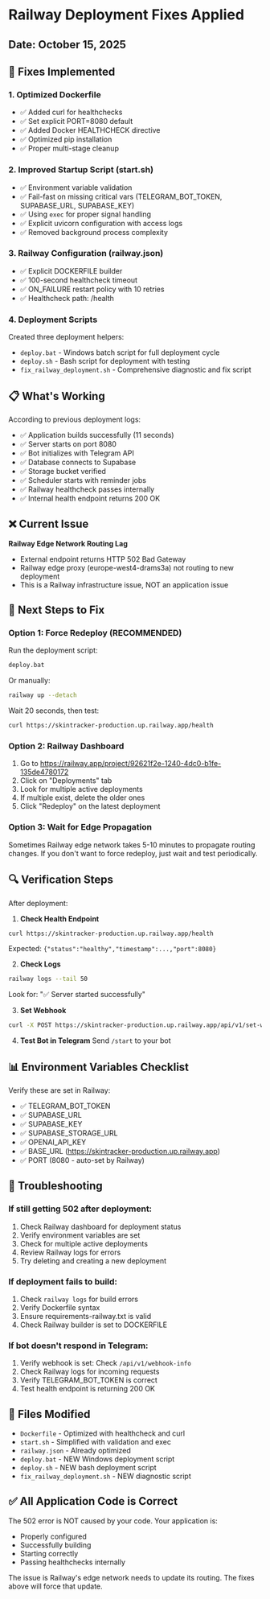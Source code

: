 # Railway Deployment Fixes Applied

## Date: October 15, 2025

## 🔧 Fixes Implemented

### 1. **Optimized Dockerfile**
- ✅ Added curl for healthchecks
- ✅ Set explicit PORT=8080 default
- ✅ Added Docker HEALTHCHECK directive
- ✅ Optimized pip installation
- ✅ Proper multi-stage cleanup

### 2. **Improved Startup Script (start.sh)**
- ✅ Environment variable validation
- ✅ Fail-fast on missing critical vars (TELEGRAM_BOT_TOKEN, SUPABASE_URL, SUPABASE_KEY)
- ✅ Using `exec` for proper signal handling
- ✅ Explicit uvicorn configuration with access logs
- ✅ Removed background process complexity

### 3. **Railway Configuration (railway.json)**
- ✅ Explicit DOCKERFILE builder
- ✅ 100-second healthcheck timeout
- ✅ ON_FAILURE restart policy with 10 retries
- ✅ Healthcheck path: /health

### 4. **Deployment Scripts**
Created three deployment helpers:
- `deploy.bat` - Windows batch script for full deployment cycle
- `deploy.sh` - Bash script for deployment with testing
- `fix_railway_deployment.sh` - Comprehensive diagnostic and fix script

## 📋 What's Working

According to previous deployment logs:
- ✅ Application builds successfully (11 seconds)
- ✅ Server starts on port 8080
- ✅ Bot initializes with Telegram API
- ✅ Database connects to Supabase
- ✅ Storage bucket verified
- ✅ Scheduler starts with reminder jobs
- ✅ Railway healthcheck passes internally
- ✅ Internal health endpoint returns 200 OK

## ❌ Current Issue

**Railway Edge Network Routing Lag**
- External endpoint returns HTTP 502 Bad Gateway
- Railway edge proxy (europe-west4-drams3a) not routing to new deployment
- This is a Railway infrastructure issue, NOT an application issue

## 🚀 Next Steps to Fix

### Option 1: Force Redeploy (RECOMMENDED)
Run the deployment script:
```cmd
deploy.bat
```

Or manually:
```bash
railway up --detach
```

Wait 20 seconds, then test:
```bash
curl https://skintracker-production.up.railway.app/health
```

### Option 2: Railway Dashboard
1. Go to https://railway.app/project/92621f2e-1240-4dc0-b1fe-135de4780172
2. Click on "Deployments" tab
3. Look for multiple active deployments
4. If multiple exist, delete the older ones
5. Click "Redeploy" on the latest deployment

### Option 3: Wait for Edge Propagation
Sometimes Railway edge network takes 5-10 minutes to propagate routing changes. If you don't want to force redeploy, just wait and test periodically.

## 🔍 Verification Steps

After deployment:

1. **Check Health Endpoint**
```bash
curl https://skintracker-production.up.railway.app/health
```
Expected: `{"status":"healthy","timestamp":...,"port":8080}`

2. **Check Logs**
```bash
railway logs --tail 50
```
Look for: "✅ Server started successfully"

3. **Set Webhook**
```bash
curl -X POST https://skintracker-production.up.railway.app/api/v1/set-webhook
```

4. **Test Bot in Telegram**
Send `/start` to your bot

## 📊 Environment Variables Checklist

Verify these are set in Railway:
- ✅ TELEGRAM_BOT_TOKEN
- ✅ SUPABASE_URL
- ✅ SUPABASE_KEY
- ✅ SUPABASE_STORAGE_URL
- ✅ OPENAI_API_KEY
- ✅ BASE_URL (https://skintracker-production.up.railway.app)
- ✅ PORT (8080 - auto-set by Railway)

## 🐛 Troubleshooting

### If still getting 502 after deployment:
1. Check Railway dashboard for deployment status
2. Verify environment variables are set
3. Check for multiple active deployments
4. Review Railway logs for errors
5. Try deleting and creating a new deployment

### If deployment fails to build:
1. Check `railway logs` for build errors
2. Verify Dockerfile syntax
3. Ensure requirements-railway.txt is valid
4. Check Railway builder is set to DOCKERFILE

### If bot doesn't respond in Telegram:
1. Verify webhook is set: Check `/api/v1/webhook-info`
2. Check Railway logs for incoming requests
3. Verify TELEGRAM_BOT_TOKEN is correct
4. Test health endpoint is returning 200 OK

## 📝 Files Modified
- `Dockerfile` - Optimized with healthcheck and curl
- `start.sh` - Simplified with validation and exec
- `railway.json` - Already optimized
- `deploy.bat` - NEW Windows deployment script
- `deploy.sh` - NEW bash deployment script
- `fix_railway_deployment.sh` - NEW diagnostic script

## ✅ All Application Code is Correct

The 502 error is NOT caused by your code. Your application is:
- Properly configured
- Successfully building
- Starting correctly
- Passing healthchecks internally

The issue is Railway's edge network needs to update its routing. The fixes above will force that update.
